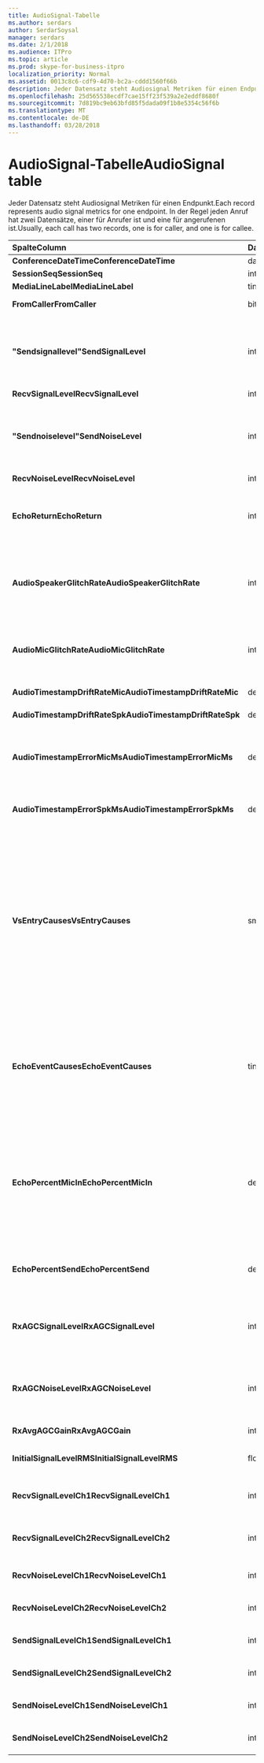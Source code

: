 ```yaml
---
title: AudioSignal-Tabelle
ms.author: serdars
author: SerdarSoysal
manager: serdars
ms.date: 2/1/2018
ms.audience: ITPro
ms.topic: article
ms.prod: skype-for-business-itpro
localization_priority: Normal
ms.assetid: 0013c8c6-cdf9-4d70-bc2a-cddd1560f66b
description: Jeder Datensatz steht Audiosignal Metriken für einen Endpunkt. In der Regel jeden Anruf hat zwei Datensätze, einer für Anrufer ist und eine für angerufenen ist.
ms.openlocfilehash: 25d565538ecdf7cae15ff23f539a2e2eddf8680f
ms.sourcegitcommit: 7d819bc9eb63bfd85f5dada09f1b8e5354c56f6b
ms.translationtype: MT
ms.contentlocale: de-DE
ms.lasthandoff: 03/28/2018
---
```

# <a name="audiosignal-table"></a><span data-ttu-id="a2b55-104">AudioSignal-Tabelle</span><span class="sxs-lookup"><span data-stu-id="a2b55-104">AudioSignal table</span></span>
 
<span data-ttu-id="a2b55-105">Jeder Datensatz steht Audiosignal Metriken für einen Endpunkt.</span><span class="sxs-lookup"><span data-stu-id="a2b55-105">Each record represents audio signal metrics for one endpoint.</span></span> <span data-ttu-id="a2b55-106">In der Regel jeden Anruf hat zwei Datensätze, einer für Anrufer ist und eine für angerufenen ist.</span><span class="sxs-lookup"><span data-stu-id="a2b55-106">Usually, each call has two records, one is for caller, and one is for callee.</span></span> 
  
|<span data-ttu-id="a2b55-107">**Spalte**</span><span class="sxs-lookup"><span data-stu-id="a2b55-107">**Column**</span></span>|<span data-ttu-id="a2b55-108">**Datentyp**</span><span class="sxs-lookup"><span data-stu-id="a2b55-108">**Data Type**</span></span>|<span data-ttu-id="a2b55-109">**Schlüssel/Index**</span><span class="sxs-lookup"><span data-stu-id="a2b55-109">**Key/Index**</span></span>|<span data-ttu-id="a2b55-110">**Details**</span><span class="sxs-lookup"><span data-stu-id="a2b55-110">**Details**</span></span>|
|:-----|:-----|:-----|:-----|
|<span data-ttu-id="a2b55-111">**ConferenceDateTime**</span><span class="sxs-lookup"><span data-stu-id="a2b55-111">**ConferenceDateTime**</span></span> <br/> |<span data-ttu-id="a2b55-112">datetime</span><span class="sxs-lookup"><span data-stu-id="a2b55-112">datetime</span></span>  <br/> |<span data-ttu-id="a2b55-113">Primary</span><span class="sxs-lookup"><span data-stu-id="a2b55-113">Primary</span></span>  <br/> |<span data-ttu-id="a2b55-114">Verweis von der [MediaLine-Tabelle](medialine-0.md).</span><span class="sxs-lookup"><span data-stu-id="a2b55-114">Referenced from the [MediaLine table](medialine-0.md).</span></span>  <br/> |
|<span data-ttu-id="a2b55-115">**SessionSeq**</span><span class="sxs-lookup"><span data-stu-id="a2b55-115">**SessionSeq**</span></span> <br/> |<span data-ttu-id="a2b55-116">int</span><span class="sxs-lookup"><span data-stu-id="a2b55-116">int</span></span>  <br/> |<span data-ttu-id="a2b55-117">Primary</span><span class="sxs-lookup"><span data-stu-id="a2b55-117">Primary</span></span>  <br/> |<span data-ttu-id="a2b55-118">Verweis von der [MediaLine-Tabelle](medialine-0.md).</span><span class="sxs-lookup"><span data-stu-id="a2b55-118">Referenced from the [MediaLine table](medialine-0.md).</span></span>  <br/> |
|<span data-ttu-id="a2b55-119">**MediaLineLabel**</span><span class="sxs-lookup"><span data-stu-id="a2b55-119">**MediaLineLabel**</span></span> <br/> |<span data-ttu-id="a2b55-120">tinyint</span><span class="sxs-lookup"><span data-stu-id="a2b55-120">tinyint</span></span>  <br/> |<span data-ttu-id="a2b55-121">Primary</span><span class="sxs-lookup"><span data-stu-id="a2b55-121">Primary</span></span>  <br/> |<span data-ttu-id="a2b55-122">Verweis von der [MediaLine-Tabelle](medialine-0.md).</span><span class="sxs-lookup"><span data-stu-id="a2b55-122">Referenced from the [MediaLine table](medialine-0.md).</span></span>  <br/> |
|<span data-ttu-id="a2b55-123">**FromCaller**</span><span class="sxs-lookup"><span data-stu-id="a2b55-123">**FromCaller**</span></span> <br/> |<span data-ttu-id="a2b55-124">bit</span><span class="sxs-lookup"><span data-stu-id="a2b55-124">bit</span></span>  <br/> |<span data-ttu-id="a2b55-125">Primary</span><span class="sxs-lookup"><span data-stu-id="a2b55-125">Primary</span></span>  <br/> |<span data-ttu-id="a2b55-126">0: Daten des angerufenen</span><span class="sxs-lookup"><span data-stu-id="a2b55-126">0: Callee's data</span></span>  <br/> <span data-ttu-id="a2b55-127">1: Daten des Anrufers</span><span class="sxs-lookup"><span data-stu-id="a2b55-127">1: Caller's data</span></span>  <br/> |
|<span data-ttu-id="a2b55-128">**"Sendsignallevel"**</span><span class="sxs-lookup"><span data-stu-id="a2b55-128">**SendSignalLevel**</span></span> <br/> |<span data-ttu-id="a2b55-129">int</span><span class="sxs-lookup"><span data-stu-id="a2b55-129">int</span></span>  <br/> | <br/> |<span data-ttu-id="a2b55-130">Stellt die nach der analoge Geräte erhalten Sie die Kontrolle Audiosignal-Ebene dar.</span><span class="sxs-lookup"><span data-stu-id="a2b55-130">Represents the Post-Analog Gain Control audio signal level.</span></span> <span data-ttu-id="a2b55-131">Die Einheit dieser Metrik ist dBmo.</span><span class="sxs-lookup"><span data-stu-id="a2b55-131">The unit for this metric is dBmo.</span></span> <span data-ttu-id="a2b55-132">Für eine akzeptable Qualität sollte mindestens 30 dBmo sein.</span><span class="sxs-lookup"><span data-stu-id="a2b55-132">For acceptable quality, it should be at least 30 dBmo.</span></span> <span data-ttu-id="a2b55-133">Diese Metrik wird nicht gemeldet, vom A / V-Konferenzserver oder IP-Telefone.</span><span class="sxs-lookup"><span data-stu-id="a2b55-133">This metric is not reported by the A/V Conferencing Server or IP phones.</span></span>  <br/> |
|<span data-ttu-id="a2b55-134">**RecvSignalLevel**</span><span class="sxs-lookup"><span data-stu-id="a2b55-134">**RecvSignalLevel**</span></span> <br/> |<span data-ttu-id="a2b55-135">int</span><span class="sxs-lookup"><span data-stu-id="a2b55-135">int</span></span>  <br/> | <br/> |<span data-ttu-id="a2b55-136">Siehe "sendsignallevel".</span><span class="sxs-lookup"><span data-stu-id="a2b55-136">See SendSignalLevel.</span></span>  <br/> |
|<span data-ttu-id="a2b55-137">**"Sendnoiselevel"**</span><span class="sxs-lookup"><span data-stu-id="a2b55-137">**SendNoiseLevel**</span></span> <br/> |<span data-ttu-id="a2b55-138">int</span><span class="sxs-lookup"><span data-stu-id="a2b55-138">int</span></span>  <br/> | <br/> |<span data-ttu-id="a2b55-139">Stellt die nach der analoge Geräte erhalten Sie die Kontrolle audio Rauschen.</span><span class="sxs-lookup"><span data-stu-id="a2b55-139">Represents the Post-Analog Gain Control audio noise level.</span></span> <span data-ttu-id="a2b55-140">Die Einheit dieser Metrik ist dBmo.</span><span class="sxs-lookup"><span data-stu-id="a2b55-140">The unit for this metric is dBmo.</span></span> <span data-ttu-id="a2b55-141">Akzeptable Qualität sollten sie weniger als 35 dBmo sein.</span><span class="sxs-lookup"><span data-stu-id="a2b55-141">For acceptable quality, it should be less than 35 dBmo.</span></span> <span data-ttu-id="a2b55-142">Diese Metrik wird nicht gemeldet, vom A / V-Konferenzserver oder IP-Telefone.</span><span class="sxs-lookup"><span data-stu-id="a2b55-142">This metric is not reported by the A/V Conferencing Server or IP phones.</span></span>  <br/> |
|<span data-ttu-id="a2b55-143">**RecvNoiseLevel**</span><span class="sxs-lookup"><span data-stu-id="a2b55-143">**RecvNoiseLevel**</span></span> <br/> |<span data-ttu-id="a2b55-144">int</span><span class="sxs-lookup"><span data-stu-id="a2b55-144">int</span></span>  <br/> | <br/> |<span data-ttu-id="a2b55-145">Siehe "sendnoiselevel".</span><span class="sxs-lookup"><span data-stu-id="a2b55-145">See SendNoiseLevel.</span></span>  <br/> |
|<span data-ttu-id="a2b55-146">**EchoReturn**</span><span class="sxs-lookup"><span data-stu-id="a2b55-146">**EchoReturn**</span></span> <br/> |<span data-ttu-id="a2b55-147">int</span><span class="sxs-lookup"><span data-stu-id="a2b55-147">int</span></span>  <br/> | <br/> |<span data-ttu-id="a2b55-148">Echo zurückgeben Verlust Erweiterung Metrik.</span><span class="sxs-lookup"><span data-stu-id="a2b55-148">Echo Return Loss Enhancement metric.</span></span> <span data-ttu-id="a2b55-149">Die Einheit dieser Metrik ist dB.</span><span class="sxs-lookup"><span data-stu-id="a2b55-149">The unit for this metric is dB.</span></span> <span data-ttu-id="a2b55-150">Niedrigere Werte darstellen weniger Echo.</span><span class="sxs-lookup"><span data-stu-id="a2b55-150">Lower values represent less echo.</span></span> <span data-ttu-id="a2b55-151">Diese Metrik wird nicht gemeldet, vom A / V-Konferenzserver oder IP-Telefone.</span><span class="sxs-lookup"><span data-stu-id="a2b55-151">This metric is not reported by the A/V Conferencing Server or IP phones.</span></span>  <br/> |
|<span data-ttu-id="a2b55-152">**AudioSpeakerGlitchRate**</span><span class="sxs-lookup"><span data-stu-id="a2b55-152">**AudioSpeakerGlitchRate**</span></span> <br/> |<span data-ttu-id="a2b55-153">int</span><span class="sxs-lookup"><span data-stu-id="a2b55-153">int</span></span>  <br/> | <br/> |<span data-ttu-id="a2b55-154">Durchschnittliche Probleme pro fünf Minuten für das Rendering von Audiosignalen aufgeführt.</span><span class="sxs-lookup"><span data-stu-id="a2b55-154">Average glitches per five minutes for the loudspeaker rendering.</span></span> <span data-ttu-id="a2b55-155">Für die Qualität sollte dies weniger als eine pro fünf Minuten lang sein.</span><span class="sxs-lookup"><span data-stu-id="a2b55-155">For good quality, this should be less than one per five minutes.</span></span> <span data-ttu-id="a2b55-156">Nicht berichtet von A / V-Konferenzserver, Vermittlungsserver oder IP-Telefone.</span><span class="sxs-lookup"><span data-stu-id="a2b55-156">Not reported by A/V Conferencing Servers, Mediation Servers, or IP phones.</span></span>  <br/> |
|<span data-ttu-id="a2b55-157">**AudioMicGlitchRate**</span><span class="sxs-lookup"><span data-stu-id="a2b55-157">**AudioMicGlitchRate**</span></span> <br/> |<span data-ttu-id="a2b55-158">int</span><span class="sxs-lookup"><span data-stu-id="a2b55-158">int</span></span>  <br/> | <br/> |<span data-ttu-id="a2b55-159">Durchschnittliche Probleme pro fünf Minuten für die Aufnahme Mikrofon.</span><span class="sxs-lookup"><span data-stu-id="a2b55-159">Average glitches per five minutes for the microphone capture.</span></span> <span data-ttu-id="a2b55-160">Für guter Qualität sollte dies weniger als einer pro fünf Minuten lang sein.</span><span class="sxs-lookup"><span data-stu-id="a2b55-160">For good quality this should be less than one per five minutes.</span></span> <span data-ttu-id="a2b55-161">Nicht berichtet von A / V-Konferenzserver, Vermittlungsserver oder IP-Telefone.</span><span class="sxs-lookup"><span data-stu-id="a2b55-161">Not reported by A/V Conferencing Servers, Mediation Servers, or IP phones.</span></span>  <br/> |
|<span data-ttu-id="a2b55-162">**AudioTimestampDriftRateMic**</span><span class="sxs-lookup"><span data-stu-id="a2b55-162">**AudioTimestampDriftRateMic**</span></span> <br/> |<span data-ttu-id="a2b55-163">decimal(9,2)</span><span class="sxs-lookup"><span data-stu-id="a2b55-163">decimal(9,2)</span></span>  <br/> | <br/> |<span data-ttu-id="a2b55-164">Uhr driftrate Mikrofons, relativ zum CPU-Takt.</span><span class="sxs-lookup"><span data-stu-id="a2b55-164">Microphone device clock drift rate, relative to CPU clock.</span></span>  <br/> |
|<span data-ttu-id="a2b55-165">**AudioTimestampDriftRateSpk**</span><span class="sxs-lookup"><span data-stu-id="a2b55-165">**AudioTimestampDriftRateSpk**</span></span> <br/> |<span data-ttu-id="a2b55-166">decimal(9,2)</span><span class="sxs-lookup"><span data-stu-id="a2b55-166">decimal(9,2)</span></span>  <br/> | <br/> |<span data-ttu-id="a2b55-167">Uhr driftrate Lautsprechers, relativ zum CPU-Takt.</span><span class="sxs-lookup"><span data-stu-id="a2b55-167">Speaker device clock drift rate, relative to CPU clock.</span></span>  <br/> |
|<span data-ttu-id="a2b55-168">**AudioTimestampErrorMicMs**</span><span class="sxs-lookup"><span data-stu-id="a2b55-168">**AudioTimestampErrorMicMs**</span></span> <br/> |<span data-ttu-id="a2b55-169">decimal(9,2)</span><span class="sxs-lookup"><span data-stu-id="a2b55-169">decimal(9,2)</span></span>  <br/> | <br/> |<span data-ttu-id="a2b55-170">Uhr driftrate Lautsprechers, relativ zum CPU-Takt.</span><span class="sxs-lookup"><span data-stu-id="a2b55-170">Speaker device clock drift rate, relative to CPU clock.</span></span>  <br/> <span data-ttu-id="a2b55-171">Durchschnittliche Mikrofon Capture Stream Zeitstempel Fehler in Millisekunden, in den letzten 20 Sekunden des Anrufs.</span><span class="sxs-lookup"><span data-stu-id="a2b55-171">Average microphone capture stream time stamp error, in milliseconds, in the last 20 seconds of the call.</span></span>  <br/> |
|<span data-ttu-id="a2b55-172">**AudioTimestampErrorSpkMs**</span><span class="sxs-lookup"><span data-stu-id="a2b55-172">**AudioTimestampErrorSpkMs**</span></span> <br/> |<span data-ttu-id="a2b55-173">decimal(9,2)</span><span class="sxs-lookup"><span data-stu-id="a2b55-173">decimal(9,2)</span></span>  <br/> | <br/> |<span data-ttu-id="a2b55-174">Durchschnittliche Lautsprecher Rendern Stream Zeitstempel Fehler in Millisekunden, in den letzten 20 Sekunden des Anrufs.</span><span class="sxs-lookup"><span data-stu-id="a2b55-174">Average speaker render stream time stamp error, in milliseconds, in the last 20 seconds of the call.</span></span>  <br/> |
|<span data-ttu-id="a2b55-175">**VsEntryCauses**</span><span class="sxs-lookup"><span data-stu-id="a2b55-175">**VsEntryCauses**</span></span> <br/> |<span data-ttu-id="a2b55-176">smallint</span><span class="sxs-lookup"><span data-stu-id="a2b55-176">smallint</span></span>  <br/> | <br/> |<span data-ttu-id="a2b55-177">VoIP-Switch ist eine Halbduplexmodus reduzierte Unterbrechung Möglichkeit.</span><span class="sxs-lookup"><span data-stu-id="a2b55-177">Voice switch is a half-duplex mode with reduced interruption ability.</span></span> <span data-ttu-id="a2b55-178">Ursachen für VoIP-Switch-Eintrag:</span><span class="sxs-lookup"><span data-stu-id="a2b55-178">Causes of voice switch entry:</span></span>  <br/> <span data-ttu-id="a2b55-179">0 X 01 ENTER_VS_BADTS</span><span class="sxs-lookup"><span data-stu-id="a2b55-179">ENTER_VS_BADTS 0x01</span></span>  <br/> <span data-ttu-id="a2b55-180">0 X 02 ENTER_VS_ECHO</span><span class="sxs-lookup"><span data-stu-id="a2b55-180">ENTER_VS_ECHO 0x02</span></span>  <br/> <span data-ttu-id="a2b55-181">0 X 04 ENTER_VS_FORCEORCONVERGENCE</span><span class="sxs-lookup"><span data-stu-id="a2b55-181">ENTER_VS_FORCEORCONVERGENCE 0x04</span></span>  <br/> <span data-ttu-id="a2b55-182">0 X 08 ENTER_VS_DNLP</span><span class="sxs-lookup"><span data-stu-id="a2b55-182">ENTER_VS_DNLP 0x08</span></span>  <br/> <span data-ttu-id="a2b55-183">Die Ursache kann eine Kombination dieser einzelnen Ursachen sein.</span><span class="sxs-lookup"><span data-stu-id="a2b55-183">The cause can be a combination of those individual causes.</span></span> <span data-ttu-id="a2b55-184">ENTER_VS_FORCEORCONVERGENCE können nur von Registrierungsschlüssels zu Testzwecken aktiviert werden.</span><span class="sxs-lookup"><span data-stu-id="a2b55-184">ENTER_VS_FORCEORCONVERGENCE can only be enabled by regkey for test purpose.</span></span>  <br/> <span data-ttu-id="a2b55-185">Der Datentyp für diese Spalte wurde in Microsoft Lync Server 2013 geändert.</span><span class="sxs-lookup"><span data-stu-id="a2b55-185">The data type for this column was changed in Microsoft Lync Server 2013.</span></span>  <br/> |
|<span data-ttu-id="a2b55-186">**EchoEventCauses**</span><span class="sxs-lookup"><span data-stu-id="a2b55-186">**EchoEventCauses**</span></span> <br/> |<span data-ttu-id="a2b55-187">tinyint</span><span class="sxs-lookup"><span data-stu-id="a2b55-187">tinyint</span></span>  <br/> | <br/> |<span data-ttu-id="a2b55-188">Ursachen für echoereignis:</span><span class="sxs-lookup"><span data-stu-id="a2b55-188">Causes of an echo event:</span></span>  <br/> <span data-ttu-id="a2b55-189">0 X 01 ECHO_EVENT_BAD_TIMESTAMP</span><span class="sxs-lookup"><span data-stu-id="a2b55-189">ECHO_EVENT_BAD_TIMESTAMP 0x01</span></span>  <br/> <span data-ttu-id="a2b55-190">0 X 02 ECHO_EVENT_POSTAEC_ECHO</span><span class="sxs-lookup"><span data-stu-id="a2b55-190">ECHO_EVENT_POSTAEC_ECHO 0x02</span></span>  <br/> <span data-ttu-id="a2b55-191">0 X 04 ECHO_EVENT_ANLP</span><span class="sxs-lookup"><span data-stu-id="a2b55-191">ECHO_EVENT_ANLP 0x04</span></span>  <br/> <span data-ttu-id="a2b55-192">0 X 08 ECHO_EVENT_DNLP</span><span class="sxs-lookup"><span data-stu-id="a2b55-192">ECHO_EVENT_DNLP 0x08</span></span>  <br/> <span data-ttu-id="a2b55-193">0 X 10 ECHO_EVENT_MIC_CLIPPING</span><span class="sxs-lookup"><span data-stu-id="a2b55-193">ECHO_EVENT_MIC_CLIPPING 0x10</span></span>  <br/> <span data-ttu-id="a2b55-194">ECHO_EVENT_BAD_STATE 0 X 20</span><span class="sxs-lookup"><span data-stu-id="a2b55-194">ECHO_EVENT_BAD_STATE 0x20</span></span>  <br/> <span data-ttu-id="a2b55-195">Die Ursache kann eine Kombination dieser einzelnen Ursachen sein.</span><span class="sxs-lookup"><span data-stu-id="a2b55-195">The cause can be a combination of those individual causes.</span></span>  <br/> |
|<span data-ttu-id="a2b55-196">**EchoPercentMicIn**</span><span class="sxs-lookup"><span data-stu-id="a2b55-196">**EchoPercentMicIn**</span></span> <br/> |<span data-ttu-id="a2b55-197">decimal(5,2)</span><span class="sxs-lookup"><span data-stu-id="a2b55-197">decimal(5,2)</span></span>  <br/> | <br/> |<span data-ttu-id="a2b55-p110">Prozentsatz der Zeit, in der im Mikrofonaufnahme-Datenstrom Echo festgestellt wurde. In der Regel weisen Headsets oder Hörer niedrige Werte und Freisprechvorrichtungen oder eigenständige Lautsprecher höhere Werte auf. Bei Geräten, die eine integrierte akustische Echounterdrückung unterstützen, weisen hohe Werte auf eine Echoausbreitung hin. Für andere Geräte sollte diese Metrik nicht verwendet werden, um die Gerätequalität zu evaluieren.</span><span class="sxs-lookup"><span data-stu-id="a2b55-p110">Percentage of time when echo was detected in the microphone capture stream. Typically, values are low for headsets or handsets, and higher for speaker phones or stand-alone speakers. For devices that support on-board acoustic echo cancellation, high values indicate echo leak. For other devices, this metric should not be used to evaluate device quality.</span></span>  <br/> |
|<span data-ttu-id="a2b55-202">**EchoPercentSend**</span><span class="sxs-lookup"><span data-stu-id="a2b55-202">**EchoPercentSend**</span></span> <br/> |<span data-ttu-id="a2b55-203">decimal(5,2)</span><span class="sxs-lookup"><span data-stu-id="a2b55-203">decimal(5,2)</span></span>  <br/> ||<span data-ttu-id="a2b55-204">Prozentsatz der Zeit, wenn Echo in gesendete Stream erkannt wird.</span><span class="sxs-lookup"><span data-stu-id="a2b55-204">Percentage of time when echo is detected in sent stream.</span></span> <span data-ttu-id="a2b55-205">Hohe Echo Prozentsatz im senden Datenströme Angabe des Echo Speicherverlusten.</span><span class="sxs-lookup"><span data-stu-id="a2b55-205">High echo percentage in send streams an indication of echo leak.</span></span>  <br/> |
|<span data-ttu-id="a2b55-206">**RxAGCSignalLevel**</span><span class="sxs-lookup"><span data-stu-id="a2b55-206">**RxAGCSignalLevel**</span></span> <br/> |<span data-ttu-id="a2b55-207">int</span><span class="sxs-lookup"><span data-stu-id="a2b55-207">int</span></span>  <br/> | <br/> |<span data-ttu-id="a2b55-208">Empfangen Audiosignals auf dem Vermittlungsserver vom Gateway; Dies gilt nur für den Vermittlungsserver.</span><span class="sxs-lookup"><span data-stu-id="a2b55-208">Received signal level on the Mediation Server from the Gateway; this applies only to the Mediation Server.</span></span> <span data-ttu-id="a2b55-209">Die Einheit dieser Metrik ist dBoV.</span><span class="sxs-lookup"><span data-stu-id="a2b55-209">The unit of this metric is dBoV.</span></span> <span data-ttu-id="a2b55-210">Für guter Qualität des Gültigkeitsbereichs [-30,-18] werden sollte dBoV.</span><span class="sxs-lookup"><span data-stu-id="a2b55-210">For good quality, the acceptable range should be [-30 to -18] dBoV.</span></span>  <br/> |
|<span data-ttu-id="a2b55-211">**RxAGCNoiseLevel**</span><span class="sxs-lookup"><span data-stu-id="a2b55-211">**RxAGCNoiseLevel**</span></span> <br/> |<span data-ttu-id="a2b55-212">int</span><span class="sxs-lookup"><span data-stu-id="a2b55-212">int</span></span>  <br/> | <br/> |<span data-ttu-id="a2b55-213">Empfangene Audiosignals auf dem Vermittlungsserver vom Gateway.</span><span class="sxs-lookup"><span data-stu-id="a2b55-213">Received signal level on the Mediation Server from the Gateway.</span></span> <span data-ttu-id="a2b55-214">Dies gilt nur für den Vermittlungsserver.</span><span class="sxs-lookup"><span data-stu-id="a2b55-214">This applies only to the Mediation Server.</span></span> <span data-ttu-id="a2b55-215">Die Einheit dieser Metrik ist dBoV.</span><span class="sxs-lookup"><span data-stu-id="a2b55-215">The unit of this metric is dBoV.</span></span> <span data-ttu-id="a2b55-216">Für guter Qualität sollte der zulässigen Bereich weniger als-50 dBoV sein.</span><span class="sxs-lookup"><span data-stu-id="a2b55-216">For good quality, the acceptable range should be less than -50 dBoV.</span></span>  <br/> |
|<span data-ttu-id="a2b55-217">**RxAvgAGCGain**</span><span class="sxs-lookup"><span data-stu-id="a2b55-217">**RxAvgAGCGain**</span></span> <br/> |<span data-ttu-id="a2b55-218">int</span><span class="sxs-lookup"><span data-stu-id="a2b55-218">int</span></span>  <br/> | <br/> |<span data-ttu-id="a2b55-219">Eingebauter Verstärker (AGC) auf der vermittlungsserverseite.</span><span class="sxs-lookup"><span data-stu-id="a2b55-219">Automatic gain control (AGC) on the Mediation Server side.</span></span>  <br/> |
|<span data-ttu-id="a2b55-220">**InitialSignalLevelRMS**</span><span class="sxs-lookup"><span data-stu-id="a2b55-220">**InitialSignalLevelRMS**</span></span> <br/> |<span data-ttu-id="a2b55-221">float</span><span class="sxs-lookup"><span data-stu-id="a2b55-221">float</span></span>  <br/> | <br/> |<span data-ttu-id="a2b55-222">Quadratischer Mittelwert (RMS) des eingehenden Signals von bis zu den ersten 30 Sekunden des Anrufs.</span><span class="sxs-lookup"><span data-stu-id="a2b55-222">The root mean square (RMS) of the incoming signal of up to the first 30 seconds of the call.</span></span>  <br/> |
|<span data-ttu-id="a2b55-223">**RecvSignalLevelCh1**</span><span class="sxs-lookup"><span data-stu-id="a2b55-223">**RecvSignalLevelCh1**</span></span> <br/> |<span data-ttu-id="a2b55-224">int</span><span class="sxs-lookup"><span data-stu-id="a2b55-224">int</span></span>  <br/> ||<span data-ttu-id="a2b55-225">Auf Kanal 1 empfangene Signalstärke.</span><span class="sxs-lookup"><span data-stu-id="a2b55-225">Signal level as received on channel 1.</span></span>  <br/> <span data-ttu-id="a2b55-226">Diese Spalte wurde in Microsoft Lync Server 2013 eingeführt.</span><span class="sxs-lookup"><span data-stu-id="a2b55-226">This column was introduced in Microsoft Lync Server 2013.</span></span>  <br/> |
|<span data-ttu-id="a2b55-227">**RecvSignalLevelCh2**</span><span class="sxs-lookup"><span data-stu-id="a2b55-227">**RecvSignalLevelCh2**</span></span> <br/> |<span data-ttu-id="a2b55-228">int</span><span class="sxs-lookup"><span data-stu-id="a2b55-228">int</span></span>  <br/> ||<span data-ttu-id="a2b55-229">Auf Kanal 2 empfangene Signalstärke.</span><span class="sxs-lookup"><span data-stu-id="a2b55-229">Signal level as received on channel 2.</span></span>  <br/> <span data-ttu-id="a2b55-230">Diese Spalte wurde in Microsoft Lync Server 2013 eingeführt.</span><span class="sxs-lookup"><span data-stu-id="a2b55-230">This column was introduced in Microsoft Lync Server 2013.</span></span>  <br/> |
|<span data-ttu-id="a2b55-231">**RecvNoiseLevelCh1**</span><span class="sxs-lookup"><span data-stu-id="a2b55-231">**RecvNoiseLevelCh1**</span></span> <br/> |<span data-ttu-id="a2b55-232">int</span><span class="sxs-lookup"><span data-stu-id="a2b55-232">int</span></span>  <br/> ||<span data-ttu-id="a2b55-233">Empfangenes Rauschen auf Kanal 1.</span><span class="sxs-lookup"><span data-stu-id="a2b55-233">Noise level as received on channel 1.</span></span>  <br/> <span data-ttu-id="a2b55-234">Diese Spalte wurde in Microsoft Lync Server 2013 eingeführt.</span><span class="sxs-lookup"><span data-stu-id="a2b55-234">This column was introduced in Microsoft Lync Server 2013.</span></span>  <br/> |
|<span data-ttu-id="a2b55-235">**RecvNoiseLevelCh2**</span><span class="sxs-lookup"><span data-stu-id="a2b55-235">**RecvNoiseLevelCh2**</span></span> <br/> |<span data-ttu-id="a2b55-236">int</span><span class="sxs-lookup"><span data-stu-id="a2b55-236">int</span></span>  <br/> ||<span data-ttu-id="a2b55-237">Empfangenes Rauschen auf Kanal 2.</span><span class="sxs-lookup"><span data-stu-id="a2b55-237">Noise level as received on channel 2.</span></span>  <br/> <span data-ttu-id="a2b55-238">Diese Spalte wurde in Microsoft Lync Server 2013 eingeführt.</span><span class="sxs-lookup"><span data-stu-id="a2b55-238">This column was introduced in Microsoft Lync Server 2013.</span></span>  <br/> |
|<span data-ttu-id="a2b55-239">**SendSignalLevelCh1**</span><span class="sxs-lookup"><span data-stu-id="a2b55-239">**SendSignalLevelCh1**</span></span> <br/> |<span data-ttu-id="a2b55-240">int</span><span class="sxs-lookup"><span data-stu-id="a2b55-240">int</span></span>  <br/> ||<span data-ttu-id="a2b55-241">Auf Kanal 1 gesendete Signalstärke.</span><span class="sxs-lookup"><span data-stu-id="a2b55-241">Signal level as sent on channel 1.</span></span>  <br/> <span data-ttu-id="a2b55-242">Diese Spalte wurde in Microsoft Lync Server 2013 eingeführt.</span><span class="sxs-lookup"><span data-stu-id="a2b55-242">This column was introduced in Microsoft Lync Server 2013.</span></span>  <br/> |
|<span data-ttu-id="a2b55-243">**SendSignalLevelCh2**</span><span class="sxs-lookup"><span data-stu-id="a2b55-243">**SendSignalLevelCh2**</span></span> <br/> |<span data-ttu-id="a2b55-244">int</span><span class="sxs-lookup"><span data-stu-id="a2b55-244">int</span></span>  <br/> ||<span data-ttu-id="a2b55-245">Auf Kanal 2 gesendete Signalstärke.</span><span class="sxs-lookup"><span data-stu-id="a2b55-245">Signal level as sent on channel 2.</span></span>  <br/> <span data-ttu-id="a2b55-246">Diese Spalte wurde in Microsoft Lync Server 2013 eingeführt.</span><span class="sxs-lookup"><span data-stu-id="a2b55-246">This column was introduced in Microsoft Lync Server 2013.</span></span>  <br/> |
|<span data-ttu-id="a2b55-247">**SendNoiseLevelCh1**</span><span class="sxs-lookup"><span data-stu-id="a2b55-247">**SendNoiseLevelCh1**</span></span> <br/> |<span data-ttu-id="a2b55-248">int</span><span class="sxs-lookup"><span data-stu-id="a2b55-248">int</span></span>  <br/> ||<span data-ttu-id="a2b55-249">Gesendetes Rauschen auf Kanal 1.</span><span class="sxs-lookup"><span data-stu-id="a2b55-249">Noise level as sent on channel 1.</span></span>  <br/> <span data-ttu-id="a2b55-250">Diese Spalte wurde in Microsoft Lync Server 2013 eingeführt.</span><span class="sxs-lookup"><span data-stu-id="a2b55-250">This column was introduced in Microsoft Lync Server 2013.</span></span>  <br/> |
|<span data-ttu-id="a2b55-251">**SendNoiseLevelCh2**</span><span class="sxs-lookup"><span data-stu-id="a2b55-251">**SendNoiseLevelCh2**</span></span> <br/> |<span data-ttu-id="a2b55-252">int</span><span class="sxs-lookup"><span data-stu-id="a2b55-252">int</span></span>  <br/> ||<span data-ttu-id="a2b55-253">Gesendetes Rauschen auf Kanal 2.</span><span class="sxs-lookup"><span data-stu-id="a2b55-253">Noise level as sent on channel 2.</span></span>  <br/> <span data-ttu-id="a2b55-254">Diese Spalte wurde in Microsoft Lync Server 2013 eingeführt.</span><span class="sxs-lookup"><span data-stu-id="a2b55-254">This column was introduced in Microsoft Lync Server 2013.</span></span>  <br/> |
   

